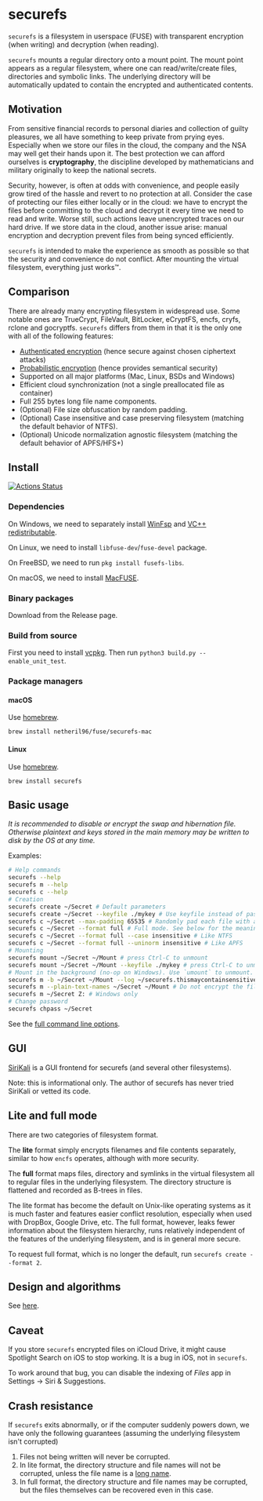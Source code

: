 # securefs

`securefs` is a filesystem in userspace (FUSE) with transparent encryption (when writing) and decryption (when reading).

`securefs` mounts a regular directory onto a mount point. The mount point appears as a regular filesystem, where one can read/write/create files, directories and symbolic links. The underlying directory will be automatically updated to contain the encrypted and authenticated contents.

## Motivation

From sensitive financial records to personal diaries and collection of guilty pleasures, we all have something to keep private from prying eyes. Especially when we store our files in the cloud, the company and the NSA may well get their hands upon it. The best protection we can afford ourselves is **cryptography**, the discipline developed by mathematicians and military originally to keep the national secrets.

Security, however, is often at odds with convenience, and people easily grow tired of the hassle and revert to no protection at all. Consider the case of protecting our files either locally or in the cloud: we have to encrypt the files before committing to the cloud and decrypt it every time we need to read and write. Worse still, such actions leave unencrypted traces on our hard drive. If we store data in the cloud, another issue arise: manual encryption and decryption prevent files from being synced efficiently.

`securefs` is intended to make the experience as smooth as possible so that the security and convenience do not conflict. After mounting the virtual filesystem, everything just works&#8482;.

## Comparison

There are already many encrypting filesystem in widespread use. Some notable ones are TrueCrypt, FileVault, BitLocker, eCryptFS, encfs, cryfs, rclone and gocryptfs. `securefs` differs from them in that it is the only one with all of the following features:

- [Authenticated encryption](https://en.wikipedia.org/wiki/Authenticated_encryption) (hence secure against chosen ciphertext attacks)
- [Probabilistic encryption](https://en.wikipedia.org/wiki/Probabilistic_encryption) (hence provides semantical security)
- Supported on all major platforms (Mac, Linux, BSDs and Windows)
- Efficient cloud synchronization (not a single preallocated file as container)
- Full 255 bytes long file name components.
- (Optional) File size obfuscation by random padding.
- (Optional) Case insensitive and case preserving filesystem (matching the default behavior of NTFS).
- (Optional) Unicode normalization agnostic filesystem (matching the default behavior of APFS/HFS+)

## Install

[![Actions Status](https://github.com/netheril96/securefs/workflows/C%2FC%2B%2B%20CI/badge.svg)](https://github.com/netheril96/securefs/actions)

### Dependencies

On Windows, we need to separately install [WinFsp](https://winfsp.dev/) and [VC++ redistributable](https://learn.microsoft.com/en-us/cpp/windows/latest-supported-vc-redist?view=msvc-170#visual-studio-2015-2017-2019-and-2022).

On Linux, we need to install `libfuse-dev`/`fuse-devel` package.

On FreeBSD, we need to run `pkg install fusefs-libs`.

On macOS, we need to install [MacFUSE](https://osxfuse.github.io/).

### Binary packages

Download from the Release page.

### Build from source

First you need to install [vcpkg](https://vcpkg.io). Then run `python3 build.py --enable_unit_test`.

### Package managers

#### macOS
Use [homebrew](https://brew.sh).

`brew install netheril96/fuse/securefs-mac`
#### Linux
Use [homebrew](https://brew.sh).

`brew install securefs`

## Basic usage

_It is recommended to disable or encrypt the swap and hibernation file. Otherwise plaintext and keys stored in the main memory may be written to disk by the OS at any time._

Examples:

```bash
# Help commands
securefs --help
securefs m --help
securefs c --help
# Creation
securefs create ~/Secret # Default parameters
securefs create ~/Secret --keyfile ./mykey # Use keyfile instead of password
securefs c ~/Secret --max-padding 65535 # Randomly pad each file with at most 65535 bytes to obfuscate its size
securefs c ~/Secret --format full # Full mode. See below for the meaning.
securefs c ~/Secret --format full --case insensitive # Like NTFS
securefs c ~/Secret --format full --uninorm insensitive # Like APFS
# Mounting
securefs mount ~/Secret ~/Mount # press Ctrl-C to unmount
securefs mount ~/Secret ~/Mount --keyfile ./mykey # press Ctrl-C to unmount
# Mount in the background (no-op on Windows). Use `umount` to unmount.
securefs m -b ~/Secret ~/Mount --log ~/securefs.thismaycontainsensitiveinformation.log
securefs m --plain-text-names ~/Secret ~/Mount # Do not encrypt the filenames
securefs m ~/Secret Z: # Windows only
# Change password
securefs chpass ~/Secret
```

See the [full command line options](docs/usage.md).

## GUI

[SiriKali](https://mhogomchungu.github.io/sirikali/) is a GUI frontend for securefs (and several other filesystems).

Note: this is informational only. The author of securefs has never tried SiriKali or vetted its code.

## Lite and full mode

There are two categories of filesystem format.

The **lite** format simply encrypts filenames and file contents separately, similar to how `encfs` operates, although with more security.

The **full** format maps files, directory and symlinks in the virtual filesystem all to regular files in the underlying filesystem. The directory structure is flattened and recorded as B-trees in files.

The lite format has become the default on Unix-like operating systems as it is much faster and features easier conflict resolution, especially when used with DropBox, Google Drive, etc. The full format, however, leaks fewer information about the filesystem hierarchy, runs relatively independent of the features of the underlying filesystem, and is in general more secure.

To request full format, which is no longer the default, run `securefs create --format 2`.

## Design and algorithms

See [here](docs/design.md).

## Caveat

If you store `securefs` encrypted files on iCloud Drive, it might cause Spotlight Search on iOS to stop working. It is a bug in iOS, not in `securefs`.

To work around that bug, you can disable the indexing of _Files_ app in Settings -> Siri & Suggestions.

## Crash resistance
If `securefs` exits abnormally, or if the computer suddenly powers down, we have only the following guarantees (assuming the underlying filesystem isn't corrupted)

1. Files not being written will never be corrupted.
2. In lite format, the directory structure and file names will not be corrupted, unless the file name is a [long name](docs/long_name.md).
3. In full format, the directory structure and file names may be corrupted, but the files themselves can be recovered even in this case.

